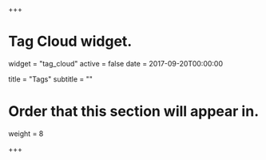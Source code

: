 +++
# Tag Cloud widget.
widget = "tag_cloud"
active = false
date = 2017-09-20T00:00:00

title = "Tags"
subtitle = ""

# Order that this section will appear in.
weight = 8

+++
